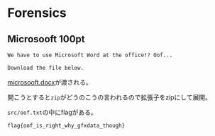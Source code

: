 # Forensics

## Microsooft 100pt

```txt
We have to use Microsoft Word at the office!? Oof...

Download the file below.
```

[microsooft.docx](./attachments/microsooft.docx)が渡される。

開こうとすると`zip`がどうのこうの言われるので拡張子をzipにして展開。

`src/oof.txt`の中にflagがある。

```txt
flag{oof_is_right_why_gfxdata_though}
```
